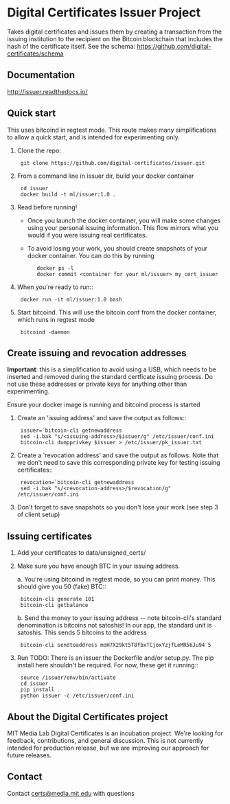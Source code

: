 Digital Certificates Issuer Project
===================================

Takes digital certificates and issues them by creating a transaction from the issuing institution to the recipient
on the Bitcoin blockchain that includes the hash of the certificate itself. See the schema: <https://github.com/digital-certificates/schema>

Documentation
-------------

<http://issuer.readthedocs.io/>

Quick start
-----------

This uses bitcoind in regtest mode. This route makes many simplifications to allow a quick start, and is intended for
experimenting only.


1. Clone the repo:

        git clone https://github.com/digital-certificates/issuer.git


2. From a command line in issuer dir, build your docker container

        cd issuer
        docker build -t ml/issuer:1.0 .

3. Read before running!

    - Once you launch the docker container, you will make some changes using your personal issuing information. This flow
    mirrors what you would if you were issuing real certificates.
    - To avoid losing your work, you should create snapshots of your docker container. You can do this by running

             docker ps -l
             docker commit <container for your ml/issuer> my_cert_issuer

4. When you're ready to run::

        docker run -it ml/issuer:1.0 bash

5. Start bitcoind. This will use the bitcoin.conf from the docker container, which runs in regtest mode

        bitcoind -daemon

Create issuing and revocation addresses
---------------------------------------

__Important__: this is a simplification to avoid using a USB, which needs to be inserted and removed during the
standard certficate issuing process. Do not use these addresses or private keys for anything other than experimenting.

Ensure your docker image is running and bitcoind process is started

1. Create an 'issuing address' and save the output as follows::

        issuer=`bitcoin-cli getnewaddress
        sed -i.bak "s/<issuing-address>/$issuer/g" /etc/issuer/conf.ini
        bitcoin-cli dumpprivkey $issuer > /etc/issuer/pk_issuer.txt

2. Create a 'revocation address' and save the output as follows. Note that we don't need to save this
corresponding private key for testing issuing certificates::

        revocation=`bitcoin-cli getnewaddress
        sed -i.bak "s/<revocation-address>/$revocation/g" /etc/issuer/conf.ini

3. Don't forget to save snapshots so you don't lose your work (see step 3 of client setup)

Issuing certificates
--------------------

1. Add your certificates to data/unsigned_certs/

2. Make sure you have enough BTC in your issuing address.

    a. You're using bitcoind in regtest mode, so you can print money. This should give you 50 (fake) BTC::

        bitcoin-cli generate 101
        bitcoin-cli getbalance

    b. Send the money to your issuing address -- note bitcoin-cli's standard denomination is bitcoins not satoshis! In our
    app, the standard unit is satoshis. This sends 5 bitcoins to the address

        bitcoin-cli sendtoaddress moH7X29kt5T8fbxTCjoxYzjfLeMR56Ju94 5


3. Run
TODO: There is an issuer the Dockerfile and/or setup.py. The pip install here shouldn't be required.
For now, these get it running::

        source /issuer/env/bin/activate
        cd issuer
        pip install .
        python issuer -c /etc/issuer/conf.ini


About the Digital Certificates project
--------------------------------------

MIT Media Lab Digital Certificates is an incubation project. We're looking for feedback, contributions, and general
discussion. This is not currently intended for production release, but we are improving our approach for future releases.


Contact
-------

Contact [certs@media.mit.edu](mailto:certs@media.mit.edu) with questions


